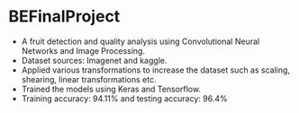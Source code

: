 # BEFinalProject
* A fruit detection and quality analysis using Convolutional Neural Networks and Image Processing. 
* Dataset sources: Imagenet and kaggle.
* Applied various transformations to increase the dataset such as scaling, shearing, linear transformations etc.
* Trained the models using Keras and Tensorflow.
* Training accuracy: 94.11% and testing accuracy: 96.4%
